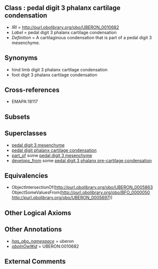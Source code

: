 
## Class : pedal digit 3 phalanx cartilage condensation

 * *IRI* = http://purl.obolibrary.org/obo/UBERON_0010682
 * *Label* = pedal digit 3 phalanx cartilage condensation
 * *Definition* = A cartilaginous condensation that is part of a pedal digit 3 mesenchyme.

## Synonyms

 * hind limb digit 3 phalanx cartilage condensation
 * foot digit 3 phalanx cartilage condensation

## Cross-references

 * EMAPA:18117

## Subsets


## Superclasses

 * [pedal digit 3 mesenchyme](../../UBERON/97/UBERON_0005697.md)
 * [pedal digit phalanx cartilage condensation](../../UBERON/85/UBERON_0010685.md)
 * [part_of](../../BFO/50/BFO_0000050.md) some [pedal digit 3 mesenchyme](../../UBERON/97/UBERON_0005697.md)
 * [develops_from](../../RO/02/RO_0002202.md) some [pedal digit 3 phalanx pre-cartilage condensation](../../UBERON/82/UBERON_0010582.md)

## Equivalencies

 * ObjectIntersectionOf(<http://purl.obolibrary.org/obo/UBERON_0005863> ObjectSomeValuesFrom(<http://purl.obolibrary.org/obo/BFO_0000050> <http://purl.obolibrary.org/obo/UBERON_0005697>))

## Other Logical Axioms


## Other Annotations

 * *[has_obo_namespace](../../ce/oboInOwl#hasOBONamespace.md)* = uberon
 * *[oboInOwl#id](../../id/oboInOwl#id.md)* = UBERON:0010682

## External Comments

